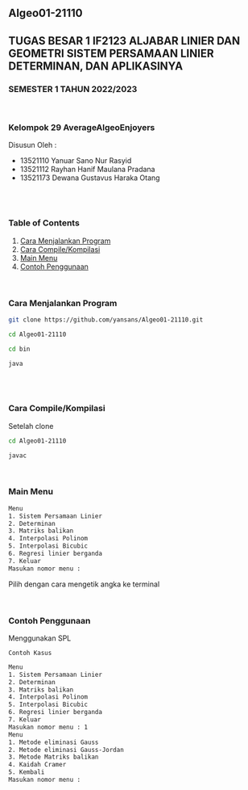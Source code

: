 ## Algeo01-21110
## TUGAS BESAR 1 IF2123 ALJABAR LINIER DAN GEOMETRI SISTEM PERSAMAAN LINIER DETERMINAN, DAN APLIKASINYA 
### SEMESTER 1 TAHUN 2022/2023
<br>

### Kelompok 29 AverageAlgeoEnjoyers 
 Disusun Oleh : 
 - 13521110	Yanuar Sano Nur Rasyid 
 - 13521112 Rayhan Hanif Maulana Pradana 
 - 13521173 Dewana Gustavus Haraka Otang
<br>
<br>


### Table of Contents
  1. [Cara Menjalankan Program](#cara-menjalankan-program)
  2. [Cara Compile/Kompilasi](#cara-compilekompilasi)
  3. [Main Menu](#main-menu)
  4. [Contoh Penggunaan](#contoh-penggunaan)

<br>

### Cara Menjalankan Program
```sh
git clone https://github.com/yansans/Algeo01-21110.git

cd Algeo01-21110

cd bin

java 
```

<br>

<br>

### Cara Compile/Kompilasi
Setelah clone
```sh
cd Algeo01-21110

javac 
```

<br>

### Main Menu
```sh
Menu
1. Sistem Persamaan Linier
2. Determinan
3. Matriks balikan
4. Interpolasi Polinom
5. Interpolasi Bicubic
6. Regresi linier berganda
7. Keluar
Masukan nomor menu :
```
Pilih dengan cara mengetik angka ke terminal

<br>

### Contoh Penggunaan 
Menggunakan SPL 

```
Contoh Kasus

```

```sh
Menu
1. Sistem Persamaan Linier
2. Determinan
3. Matriks balikan
4. Interpolasi Polinom
5. Interpolasi Bicubic
6. Regresi linier berganda
7. Keluar
Masukan nomor menu : 1
Menu
1. Metode eliminasi Gauss
2. Metode eliminasi Gauss-Jordan
3. Metode Matriks balikan
4. Kaidah Cramer
5. Kembali
Masukan nomor menu : 

```







